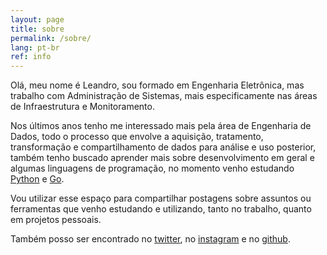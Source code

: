 ```yaml
---
layout: page
title: sobre
permalink: /sobre/
lang: pt-br
ref: info
---
```


Olá, meu nome é Leandro, sou formado em Engenharia Eletrônica, mas trabalho com Administração de Sistemas, mais especificamente nas áreas de Infraestrutura e Monitoramento.

Nos últimos anos tenho me interessado mais pela área de Engenharia de Dados, todo o processo que envolve a aquisição, tratamento, transformação e compartilhamento de dados para análise e uso posterior, também tenho buscado aprender mais sobre desenvolvimento em geral e algumas linguagens de programação, no momento venho estudando [Python][python] e [Go][golang].

Vou utilizar esse espaço para compartilhar postagens sobre assuntos ou ferramentas que venho estudando e utilizando, tanto no trabalho, quanto em projetos pessoais.

Também posso ser encontrado no [twitter][twitter], no [instagram][instagram] e no [github][github].

[twitter]: https://twitter.com/leandrojmp
[instagram]: https://instagram.com/leandrojmp
[python]: https://www.python.org
[golang]: https://golang.org
[github]: https://github.com/leandrojmp
